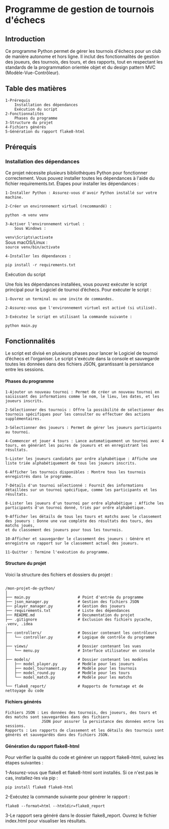 # Programme de gestion de tournois d'échecs
## Introduction

Ce programme Python permet de gérer les tournois d'échecs pour un club de manière autonome et hors ligne.
Il inclut des fonctionnalités de gestion des joueurs, des tournois, des tours, et des rapports, 
tout en respectant les standards de la programmation orientée objet et du design pattern MVC (Modèle-Vue-Contrôleur).
## Table des matières

    1-Prérequis
        Installation des dépendances
        Exécution du script
    2-Fonctionnalités
        Phases du programme
    3-Structure du projet
    4-Fichiers générés
    5-Génération du rapport flake8-html

## Prérequis
### Installation des dépendances

Ce projet nécessite plusieurs bibliothèques Python pour fonctionner correctement. 
Vous pouvez installer toutes les dépendances à l'aide du fichier requirements.txt.
Étapes pour installer les dépendances :

    1-Installer Python : Assurez-vous d'avoir Python installé sur votre machine.
 
    2-Créer un environnement virtuel (recommandé) :  
`python -m venv venv`
 
    3-Activer l'environnement virtuel :  
        Sous Windows :  
`venv\Scripts\activate`  
Sous macOS/Linux :  
`source venv/bin/activate`
 
    4-Installer les dépendances :
`pip install -r requirements.txt`

Exécution du script

Une fois les dépendances installées, vous pouvez exécuter le script principal pour le Logiciel de tournoi d’échecs.
Pour exécuter le script :

    1-Ouvrez un terminal ou une invite de commandes.

    2-Assurez-vous que l'environnement virtuel est activé (si utilisé).

    3-Exécutez le script en utilisant la commande suivante :

`python main.py`

## Fonctionnalités

Le script est divisé en plusieurs phases pour lancer le Logiciel de tournoi d’échecs et l'organiser. 
Le script s'exécute dans la console et sauvegarde toutes les données dans des fichiers JSON, 
garantissant la persistance entre les sessions.

#### Phases du programme

    1-Ajouter un nouveau tournoi : Permet de créer un nouveau tournoi en saisissant des informations comme le nom, le lieu, les dates, et les joueurs inscrits.

    2-Sélectionner des tournois : Offre la possibilité de sélectionner des tournois spécifiques pour les consulter ou effectuer des actions supplémentaires.

    3-Sélectionner des joueurs : Permet de gérer les joueurs participants au tournoi.

    4-Commencer et jouer 4 tours : Lance automatiquement un tournoi avec 4 tours, en générant les paires de joueurs et en enregistrant les résultats.

    5-Lister les joueurs candidats par ordre alphabétique : Affiche une liste triée alphabétiquement de tous les joueurs inscrits.

    6-Afficher les tournois disponibles : Montre tous les tournois enregistrés dans le programme.

    7-Détails d'un tournoi sélectionné : Fournit des informations détaillées sur un tournoi spécifique, comme les participants et les résultats.

    8-Lister les joueurs d'un tournoi par ordre alphabétique : Affiche les participants d'un tournoi donné, triés par ordre alphabétique.

    9-Afficher les détails de tous les tours et matchs avec le classement des joueurs : Donne une vue complète des résultats des tours, des matchs joués, 
	et du classement des joueurs pour tous les tournois.

    10-Afficher et sauvegarder le classement des joueurs : Génère et enregistre un rapport sur le classement actuel des joueurs.

    11-Quitter : Termine l'exécution du programme.

#### Structure du projet

Voici la structure des fichiers et dossiers du projet :
```

/mon-projet-de-python/
│
├── main.py                     # Point d'entrée du programme
├── json_manager.py             # Gestion des fichiers JSON
├── player_manager.py           # Gestion des joueurs
├── requirements.txt            # Liste des dépendances
├── README.md                   # Documentation du projet
├── .gitignore                  # Exclusion des fichiers pycache, .venv, .idea
│
├── controllers/                # Dossier contenant les contrôleurs
│   └── controller.py           # Logique de contrôle du programme
│
├── views/                      # Dossier contenant les vues
│   └── menu.py                 # Interface utilisateur en console
│
├── models/                     # Dossier contenant les modèles
│   ├── model_player.py         # Modèle pour les joueurs
│   ├── model_tournament.py     # Modèle pour les tournois
│   ├── model_round.py          # Modèle pour les tours
│   └── model_match.py          # Modèle pour les matchs
│
└── flake8_report/              # Rapports de formatage et de nettoyage du code
```
#### Fichiers générés

    Fichiers JSON : Les données des tournois, des joueurs, des tours et des matchs sont sauvegardées dans des fichiers 
                    JSON pour assurer la persistance des données entre les sessions.
    Rapports : Les rapports de classement et les détails des tournois sont générés et sauvegardés dans des fichiers JSON.

#### Génération du rapport flake8-html
Pour vérifier la qualité du code et générer un rapport flake8-html, suivez les étapes suivantes :

   1-Assurez-vous que flake8 et flake8-html sont installés. Si ce n'est pas le cas, installez-les via pip :
   
`pip install flake8 flake8-html`
   
   2-Exécutez la commande suivante pour générer le rapport :

`flake8 --format=html --htmldir=flake8_report`
   
   3-Le rapport sera généré dans le dossier flake8_report. Ouvrez le fichier index.html pour visualiser les résultats.
